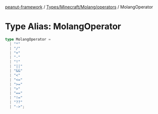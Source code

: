 [peanut-framework](../../../../../modules.md) / [Types/Minecraft/Molang/operators](../index.md) / MolangOperator

# Type Alias: MolangOperator

```ts
type MolangOperator = 
  | "*"
  | "/"
  | "+"
  | "-"
  | "!"
  | "||"
  | "&&"
  | "<"
  | "<="
  | ">="
  | ">"
  | "=="
  | "!="
  | "??"
  | "->";
```
